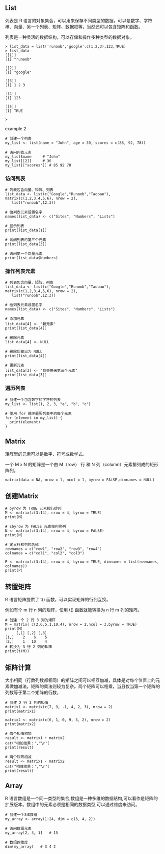 ## List

列表是 R 语言的对象集合，可以用来保存不同类型的数据，可以是数字、字符串、向量、另一个列表、矩阵、数据框等，当然还可以包含矩阵和函数。

列表是一种灵活的数据结构，可以存储和操作多种类型的数据对象。

```
> list_data = list('runoob','google',c(1,2,3),123,TRUE)
> list_data
[[1]]
[1] "runoob"

[[2]]
[1] "google"

[[3]]
[1] 1 2 3

[[4]]
[1] 123

[[5]]
[1] TRUE

> 

```

example 2

```
# 创建一个列表
my_list <- list(name = "John", age = 30, scores = c(85, 92, 78))

# 访问列表元素
my_list$name     # "John"
my_list[[2]]     # 30 
my_list[["scores"]] # 85 92 78
```

### 访问列表

```
# 列表包含向量、矩阵、列表
list_data <- list(c("Google","Runoob","Taobao"), matrix(c(1,2,3,4,5,6), nrow = 2),
   list("runoob",12.3))

# 给列表元素设置名字
names(list_data) <- c("Sites", "Numbers", "Lists")

# 显示列表
print(list_data[1])

# 访问列表的第三个元素
print(list_data[3])

# 访问第一个向量元素
print(list_data$Numbers)
```

### 操作列表元素

```
# 列表包含向量、矩阵、列表
list_data <- list(c("Google","Runoob","Taobao"), matrix(c(1,2,3,4,5,6), nrow = 2),
   list("runoob",12.3))

# 给列表元素设置名字
names(list_data) <- c("Sites", "Numbers", "Lists")

# 添加元素
list_data[4] <- "新元素"
print(list_data[4])

# 删除元素
list_data[4] <- NULL

# 删除后输出为 NULL
print(list_data[4])

# 更新元素
list_data[3] <- "我替换来第三个元素"
print(list_data[3])
```

### 遍历列表
```
# 创建一个包含数字和字符的列表
my_list <- list(1, 2, 3, "a", "b", "c")

# 使用 for 循环遍历列表中的每个元素
for (element in my_list) {
  print(element)
}
```
## Matrix
矩阵里的元素可以是数字、符号或数学式。

一个 M x N 的矩阵是一个由 M（row） 行 和 N 列（column）元素排列成的矩形阵列。

```
matrix(data = NA, nrow = 1, ncol = 1, byrow = FALSE,dimnames = NULL)
```

## 创建Matrix
```
# byrow 为 TRUE 元素按行排列
M <- matrix(c(3:14), nrow = 4, byrow = TRUE)
print(M)

# Ebyrow 为 FALSE 元素按列排列
N <- matrix(c(3:14), nrow = 4, byrow = FALSE)
print(N)

# 定义行和列的名称
rownames = c("row1", "row2", "row3", "row4")
colnames = c("col1", "col2", "col3")

P <- matrix(c(3:14), nrow = 4, byrow = TRUE, dimnames = list(rownames, colnames))
print(P)
```

## 转置矩阵
R 语言矩阵提供了 t() 函数，可以实现矩阵的行列互换。

例如有个 m 行 n 列的矩阵，使用 t() 函数就能转换为 n 行 m 列的矩阵。

```
# 创建一个 2 行 3 列的矩阵
M = matrix( c(2,6,5,1,10,4), nrow = 2,ncol = 3,byrow = TRUE)
print(M)
     [,1] [,2] [,3]
[1,]    2    6    5
[2,]    1   10    4
# 转换为 3 行 2 列的矩阵
print(t(M))
```

## 矩阵计算

大小相同（行数列数都相同）的矩阵之间可以相互加减，具体是对每个位置上的元素做加减法。矩阵的乘法则较为复杂。两个矩阵可以相乘，当且仅当第一个矩阵的列数等于第二个矩阵的行数。

```
# 创建 2 行 3 列的矩阵
matrix1 <- matrix(c(7, 9, -1, 4, 2, 3), nrow = 2)
print(matrix1)

matrix2 <- matrix(c(6, 1, 0, 9, 3, 2), nrow = 2)
print(matrix2)

# 两个矩阵相加
result <- matrix1 + matrix2
cat("相加结果：","\n")
print(result)

# 两个矩阵相减
result <- matrix1 - matrix2
cat("相减结果：","\n")
print(result) 
```
## Array
R 语言数组是一个同一类型的集合,数组是一种多维的数据结构,可以看作是矩阵的扩展版本。数组中的元素必须是相同的数据类型,可以通过维度来访问。

```
# 创建一个3维数组
my_array <- array(1:24, dim = c(3, 4, 2))

# 访问数组元素
my_array[2, 3, 1]   # 15

# 数组的维度
dim(my_array)   # 3 4 2
```
